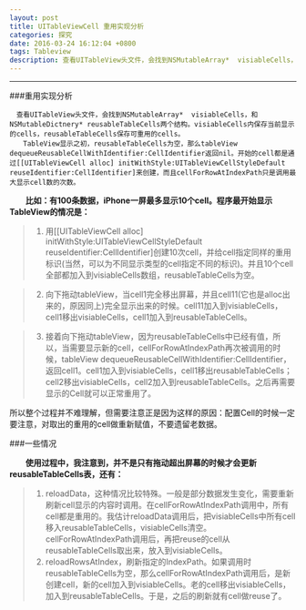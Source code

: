 ```yaml
---
layout: post
title: UITableViewCell 重用实现分析
categories: 探究
date: 2016-03-24 16:12:04 +0800
tags: Tableview
description: 查看UITableView头文件，会找到NSMutableArray*  visiableCells，和NSMutableDictnery* reusableTableCells两个结构。visiableCells内保存当前显示的cells，reusableTableCells保存可重用的cells。
---
```

---
###重用实现分析　
```
　查看UITableView头文件，会找到NSMutableArray*  visiableCells，和NSMutableDictnery* reusableTableCells两个结构。visiableCells内保存当前显示的cells，reusableTableCells保存可重用的cells。
　　TableView显示之初，reusableTableCells为空，那么tableView dequeueReusableCellWithIdentifier:CellIdentifier返回nil。开始的cell都是通过[[UITableViewCell alloc] initWithStyle:UITableViewCellStyleDefault reuseIdentifier:CellIdentifier]来创建，而且cellForRowAtIndexPath只是调用最大显示cell数的次数。
```
　　**比如：有100条数据，iPhone一屏最多显示10个cell。程序最开始显示TableView的情况是：**
>1. 用[[UITableViewCell alloc] initWithStyle:UITableViewCellStyleDefault reuseIdentifier:CellIdentifier]创建10次cell，并给cell指定同样的重用标识(当然，可以为不同显示类型的cell指定不同的标识)。并且10个cell全部都加入到visiableCells数组，reusableTableCells为空。

>2. 向下拖动tableView，当cell1完全移出屏幕，并且cell11(它也是alloc出来的，原因同上)完全显示出来的时候。cell11加入到visiableCells，cell1移出visiableCells，cell1加入到reusableTableCells。

>3. 接着向下拖动tableView，因为reusableTableCells中已经有值，所以，当需要显示新的cell，cellForRowAtIndexPath再次被调用的时候，tableView dequeueReusableCellWithIdentifier:CellIdentifier，返回cell1。cell1加入到visiableCells，cell1移出reusableTableCells；cell2移出visiableCells，cell2加入到reusableTableCells。之后再需要显示的Cell就可以正常重用了。

   所以整个过程并不难理解，但需要注意正是因为这样的原因：配置Cell的时候一定要注意，对取出的重用的cell做重新赋值，不要遗留老数据。

###一些情况

　　**使用过程中，我注意到，并不是只有拖动超出屏幕的时候才会更新reusableTableCells表，还有：**
>1. reloadData，这种情况比较特殊。一般是部分数据发生变化，需要重新刷新cell显示的内容时调用。在cellForRowAtIndexPath调用中，所有cell都是重用的。我估计reloadData调用后，把visiableCells中所有cell移入reusableTableCells，visiableCells清空。cellForRowAtIndexPath调用后，再把reuse的cell从reusableTableCells取出来，放入到visiableCells。
>2. reloadRowsAtIndex，刷新指定的IndexPath。如果调用时reusableTableCells为空，那么cellForRowAtIndexPath调用后，是新创建cell，新的cell加入到visiableCells。老的cell移出visiableCells，加入到reusableTableCells。于是，之后的刷新就有cell做reuse了。